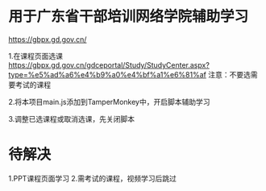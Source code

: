 # 用于广东省干部培训网络学院辅助学习
https://gbpx.gd.gov.cn/

1.在课程页面选课
https://gbpx.gd.gov.cn/gdceportal/Study/StudyCenter.aspx?type=%e5%ad%a6%e4%b9%a0%e4%bf%a1%e6%81%af
注意：不要选需要考试的课程

2.将本项目main.js添加到TamperMonkey中，开启脚本辅助学习

3.调整已选课程或取消选课，先关闭脚本


# 待解决
1.PPT课程页面学习
2.需考试的课程，视频学习后跳过
